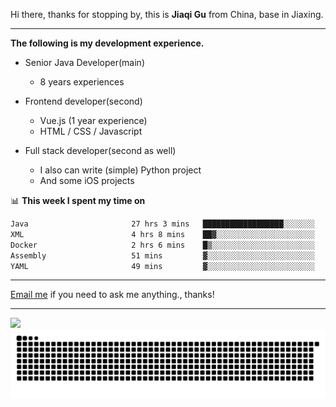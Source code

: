 Hi there, thanks for stopping by, this is **Jiaqi Gu** from China, base in Jiaxing.

---

**The following is my development experience.**

- Senior Java Developer(main)
  - 8 years experiences

- Frontend developer(second)
  - Vue.js (1 year experience)
  - HTML / CSS / Javascript
  
- Full stack developer(second as well)
  - I also can write (simple) Python project
  - And some iOS projects

📊 **This week I spent my time on**
<!--START_SECTION:waka-->

```txt
Java                       27 hrs 3 mins   ██████████████████░░░░░░░   72.41 %
XML                        4 hrs 8 mins    ██▓░░░░░░░░░░░░░░░░░░░░░░   11.06 %
Docker                     2 hrs 6 mins    █▒░░░░░░░░░░░░░░░░░░░░░░░   05.65 %
Assembly                   51 mins         ▓░░░░░░░░░░░░░░░░░░░░░░░░   02.30 %
YAML                       49 mins         ▓░░░░░░░░░░░░░░░░░░░░░░░░   02.22 %
```

<!--END_SECTION:waka-->

---

[Email me](mailto:htk2klwgr@mozmail.com?subject=Hiring_from_GitHub) if you need to ask me anything., thanks!

---

![]( https://visitor-badge.glitch.me/badge?page_id=githubgujiaqi)
![]( https://github.com/droid-Q/droid-Q/raw/output/github-contribution-grid-snake.svg#gh-dark-mode-only)
